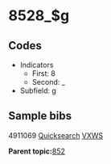 # 8528\_$g

## Codes

-   Indicators
    -   First: 8
    -   Second: \_
-   Subfield: g

## Sample bibs

4911069 [Quicksearch](https://search.library.yale.edu/catalog/4911069) [VXWS](http://prodorbis.library.yale.edu:7014/vxws/GetHoldingsService?bibId=4911069)

**Parent topic:**[852](../../tags/852/852.md)

